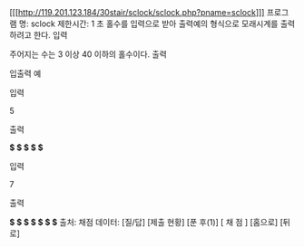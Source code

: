 [[[http://119.201.123.184/30stair/sclock/sclock.php?pname=sclock]]]
프로그램 명: sclock
제한시간: 1 초
홀수를 입력으로 받아 출력예의 형식으로 모래시계를 출력하려고 한다.
입력

주어지는 수는 3 이상 40 이하의 홀수이다.
출력

입출력 예

입력

5

출력

****$
 **$
  $
 $**
$****

입력

7

출력

******$
 ****$
  **$
   $
  $**
 $****
$******
출처:
채점 데이터:
[질/답] [제출 현황] [푼 후(1)]
[ 채 점 ] [홈으로]  [뒤 로]